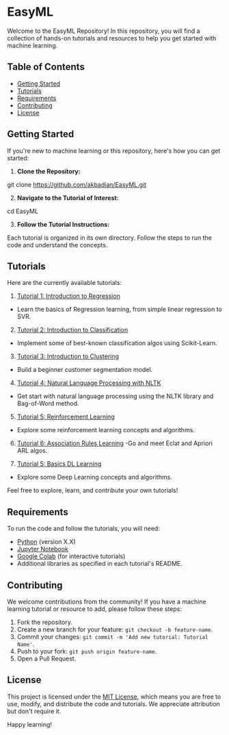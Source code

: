 # EasyML

Welcome to the EasyML Repository! In this repository, you will find a collection of hands-on tutorials and resources to help you get started with machine learning.

## Table of Contents
- [Getting Started](#getting-started)
- [Tutorials](#tutorials)
- [Requirements](#requirements)
- [Contributing](#contributing)
- [License](#license)

## Getting Started

If you're new to machine learning or this repository, here's how you can get started:

1. **Clone the Repository:**

git clone https://github.com/akbadian/EasyML.git


2. **Navigate to the Tutorial of Interest:**

cd EasyML


3. **Follow the Tutorial Instructions:** 

Each tutorial is organized in its own directory. Follow the steps to run the code and understand the concepts.


## Tutorials

Here are the currently available tutorials:

1. [Tutorial 1: Introduction to Regression](Regression_Algorithms/)
- Learn the basics of Regression learning, from simple linear regression to SVR.

2. [Tutorial 2: Introduction to Classification](Classification_Algorithms/)
- Implement some of best-known classification algos using Scikit-Learn.

3. [Tutorial 3: Introduction to Clustering](Clustering_Algorithms/)
- Build a beginner customer segmentation model.

4. [Tutorial 4: Natural Language Processing with NLTK](NLP/)
- Get start with natural language processing using the NLTK library and Bag-of-Word method.

5. [Tutorial 5: Reinforcement Learning](Reinforcement_Learning/)
- Explore some reinforcement learning concepts and algorithms.

6. [Tutorial 6: Association Rules Learning](Association_Rules_Learning/)
-Go and meet Eclat and Apriori ARL algos.

7. [Tutorial 5: Basics DL Learning](Basics_DL/)
- Explore some Deep Learning concepts and algorithms.

Feel free to explore, learn, and contribute your own tutorials!

## Requirements

To run the code and follow the tutorials, you will need:

- [Python](https://www.python.org/downloads/) (version X.X)
- [Jupyter Notebook](https://jupyter.org/install) 
- [Google Colab](https://googler.org/install](https://www.bing.com/ck/a?!&&p=ab39ceae8a1321efJmltdHM9MTY5MjU3NjAwMCZpZ3VpZD0wMmY4M2FhNS05NWFlLTYyNTYtMTYxMi0yOGUxOTRhNjYzNjQmaW5zaWQ9NTE2MQ&ptn=3&hsh=3&fclid=02f83aa5-95ae-6256-1612-28e194a66364&psq=googlle+colab&u=a1aHR0cHM6Ly9jb2xhYi5yZXNlYXJjaC5nb29nbGUuY29tLw&ntb=1)) (for interactive tutorials)
- Additional libraries as specified in each tutorial's README.

## Contributing

We welcome contributions from the community! If you have a machine learning tutorial or resource to add, please follow these steps:

1. Fork the repository.
2. Create a new branch for your feature: `git checkout -b feature-name`.
3. Commit your changes: `git commit -m 'Add new tutorial: Tutorial Name'`.
4. Push to your fork: `git push origin feature-name`.
5. Open a Pull Request.

## License

This project is licensed under the [MIT License](LICENSE), which means you are free to use, modify, and distribute the code and tutorials. We appreciate attribution but don't require it.

Happy learning!
